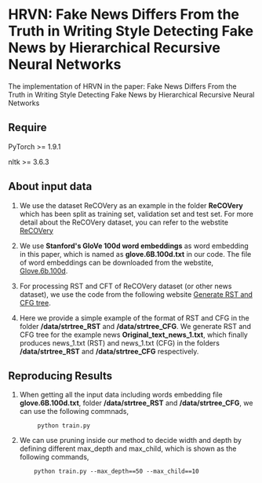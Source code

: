 # HRVN: Fake News Differs From the Truth in Writing Style Detecting Fake News by Hierarchical Recursive Neural Networks

The implementation of HRVN in the paper: Fake News Differs From the Truth in Writing Style Detecting Fake News by Hierarchical Recursive Neural Networks

## Require
PyTorch >= 1.9.1

nltk >= 3.6.3

## About input data
1. We use the dataset ReCOVery as an example in the folder **ReCOVery** which has been split as training set, validation set and test set. For more detail about the ReCOVery dataset, you can refer to the webstite [ReCOVery](https://github.com/apurvamulay/ReCOVery)

2. We use **Stanford's GloVe 100d word embeddings** as word embedding in this paper, which is named as **glove.6B.100d.txt** in our code. The file of word embeddings can be downloaded from the webstite, [Glove.6b.100d](https://nlp.stanford.edu/projects/glove/).

3. For processing RST and CFT of ReCOVery dataset (or other news dataset), we use the code from the following website [Generate RST and CFG tree](https://github.com/jiyfeng/DPLP).

4. Here we provide a simple example of the format of RST and CFG in the folder **/data/strtree_RST** and **/data/strtree_CFG**. We generate RST and CFG tree for the example news **Original_text_news_1.txt**, which finally produces news_1.txt (RST) and news_1.txt (CFG) in the folders **/data/strtree_RST** and **/data/strtree_CFG** respectively.

## Reproducing Results
1. When getting all the input data including words embedding file **glove.6B.100d.txt**, folder **/data/strtree_RST** and **/data/strtree_CFG**, we can use the following commnads,


            python train.py
            
2. We can use pruning inside our method to decide width and depth by defining different max_depth and max_child, which is shown as the following commands,


           python train.py --max_depth==50 --max_child==10
